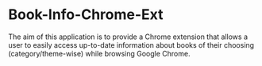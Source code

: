 # Book-Info-Chrome-Ext
The aim of this application is to provide a Chrome extension that allows a user to easily access up-to-date information about books of their choosing (category/theme-wise) while browsing Google Chrome.
